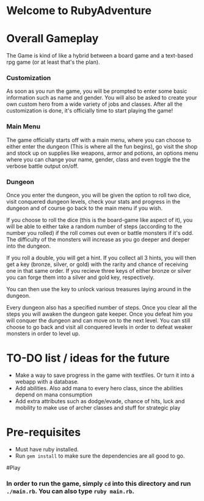 # Welcome to RubyAdventure

# Overall Gameplay
The Game is kind of like a hybrid between a board game and a text-based rpg game (or at least that's the plan).

### Customization
As soon as you run the game, you will be prompted to enter some basic information such as name and gender. You will also be asked to create your own custom hero from a wide variety of jobs and classes. After all the customization is done, it's officially time to start playing the game!
### Main Menu
The game officially starts off with a main menu, where you can choose to either enter the dungeon (This is where all the fun begins), go visit the shop and stock up on supplies like weapons, armor and potions, an options menu where you can change your name, gender, class and even toggle the the verbose battle output on/off.

### Dungeon
Once you enter the dungeon, you will be given the option to roll two dice, visit conquered dungeon levels, check your stats and progress in the dungeon and of course go back to the main menu if you wish.

If you choose to roll the dice (this is the board-game like aspect of it), you will be able to either take a random number of steps (according to the number you rolled) if the roll comes out even or battle monsters if it's odd. The difficulty of the monsters will increase as you go deeper and deeper into the dungeon.

If you roll a double, you will get a hint. If you collect all 3 hints, you will then get a key (bronze, silver, or gold) with the rarity and chance of receiving one in that same order. If you recieve three keys of either bronze or silver you can forge them into a silver and gold key, respectively.

You can then use the key to unlock various treasures laying around in the dungeon.

Every dungeon also has a specified number of steps. Once you clear all the steps you will awaken the dungeon gate keeper. Once you defeat him you will conquer the dungeon and can move on to the next level. You can still choose to go back and visit all conquered levels in order to defeat weaker monsters in order to level up.

# TO-DO list / ideas for the future
* Make a way to save progress in the game with textfiles. Or turn it into a webapp with a database.
* Add abilities. Also add mana to every hero class, since the abilities depend on mana consumption
* Add extra attributes such as dodge/evade, chance of hits, luck and mobility to make use of archer classes and stuff for strategic play

# Pre-requisites
* Must have ruby installed.
* Run `gem install` to make sure the dependencies are all good to go.

#Play
### In order to run the game, simply `cd` into this directory and run `./main.rb`. You can also type `ruby main.rb`.
